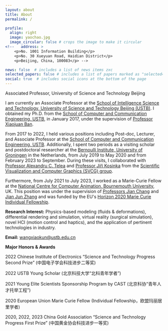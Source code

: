 ```yaml
---
layout: about
title: About
permalink: /

profile:
  align: right
  image: yaochao.jpg
  image_circular: false # crops the image to make it circular
<!--   address: >
    <p>No. 1001 Information Building</p>
    <p>No. 30 Xueyuan Road, Haidian District</p>
    <p>Beijing, China, 100083</p> -->

news: false  # includes a list of news items zxc
selected_papers: false # includes a list of papers marked as "selected={true}" zxc
social: true  # includes social icons at the bottom of the page
---
```

Associated Professor, University of Science and Technology Beijing

I am currently an Associate Professor at the [School of Intelligence Science and Technology, University of Science and Technology Beijing (USTB)](https://ai.ustb.edu.cn/). I obtained my Ph.D. from the [School of Computer and Communication Engineering, USTB](https://scce.ustb.edu.cn/), in January 2017, under the supervision of [Professor Xiaojuan Ban](https://ai.ustb.edu.cn/szdw/xsszmjs/B/3cf3cd35a70a455abf7c4e2cf7b36064.htm).

From 2017 to 2022, I held various positions including Post-doc, Lecturer, and Associate Professor at the [School of Computer and Communication Engineering, USTB](https://scce.ustb.edu.cn/). Additionally, I spent two periods as a visiting scholar and postdoctoral researcher at the [Bernoulli Institute, University of Groningen](https://www.rug.nl/research/bernoulli/?lang=en) in the Netherlands, from July 2019 to May 2020 and from February 2023 to September. During these visits, I collaborated with [Professor Alexandru C. Telea](https://www.cs.rug.nl/svcg/People/AlexandruTelea) and [Professor Jiří Kosinka](https://www.cs.rug.nl/svcg/People/JiriKosinka) from the [Scientific Visualization and Computer Graphics (SVCG) group](https://www.cs.rug.nl/svcg/).

Furthermore, from July 2021 to July 2023, I worked as a Marie-Curie Fellow at the [National Centre for Computer Animation, Bournemouth University](https://www.bournemouth.ac.uk/about/our-faculties/faculty-media-communication/national-centre-computer-animation), UK. This position was under the supervision of [Professors Jian Chang](https://staffprofiles.bournemouth.ac.uk/display/jchang) and [Jian Jun Zhang](https://staffprofiles.bournemouth.ac.uk/display/jjunzhang) and was funded by the EU's [Horizon 2020 Marie Curie Individual Fellowship](https://cordis.europa.eu/project/id/895941).



**Research Interest:** Physics-based modeling (fluids & deformations), differential rendering and simulation, virtual reality (surgical simulation), novel HCI (motion control and haptics), and the application of pertinent technologies in industry.


**Email:** wangxiaokun@ustb.edu.cn


**Major Honors & Awards**

2022 Chinese Institute of Electronics “Science and Technology Progress Second Prize” (中国电子学会科技进步二等奖)

2022 USTB Young Scholar (北京科技大学“北科青年学者”)

2021 Young Elite Scientists Sponsorship Program by CAST (北京科协“青年人才托举工程”)

2020 European Union Marie Curie Fellow (Individual Fellowship，欧盟玛丽居里学者)

2020, 2022, 2023 China Gold Association “Science and Technology Progress First Prize” (中国黄金协会科技进步一等奖)


<!-- **Research interest:** todo -->
